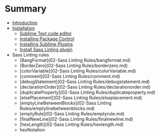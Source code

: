 # Summary

* [Introduction](README.md)
* [Installation](installation.md)
   * [Sublime Text code editor](01-Installation/00-sublime-text.md)
   * [Installing Package Control](01-Installation/01-package-control.md)
   * [Installing Sublime Plugins](01-Installation/02-sublime-plugins.md)
   * [Install Sass Linting plugin](01-Installation/04-sass-linting-plugin.md)
* Sass Linting rules
   * [BangFormat](02-Sass Linting Rules/bangformat.md)
   * [BorderZero](02-Sass Linting Rules/borderzero.md)
   * [colorVariable](02-Sass Linting Rules/colorVariable.md)
   * [comment](02-Sass Linting Rules/comment.md)
   * [debugStatement](02-Sass Linting Rules/debugstatement.md)
   * [declarationOrder](02-Sass Linting Rules/declarationorder.md)
   * [duplicateProperty](02-Sass Linting Rules/duplicateproperty.md)
   * [elsePlacement](02-Sass Linting Rules/elseplacement.md)
   * [emptyLineBetweenBlocks](02-Sass Linting Rules/emptylinebetweenblocks.md)
   * [emptyRule](02-Sass Linting Rules/emptyrule.md)
   * [finalNewLine](02-Sass Linting Rules/finalnewline.md)
   * [hexLength](02-Sass Linting Rules/hexlength.md)
   * hexNotation

